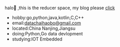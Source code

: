 halo🎉 ,this is the reducer space, my blog please [click](https://www.chaihaobo.top)  
- hobby:go,python,java,kotlin,C,C++
- email:datachaihaobo@gmail.com
- located:China Nanjing,Jiangsu
- doing:Python,Go data devlopment
- studying:IOT Embedded
